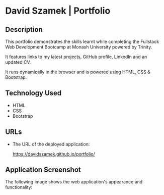 # David Szamek | Portfolio
## Description

This portfolio demonstrates the skills learnt while completing the Fullstack Web Development Bootcamp at Monash University powered by Trinity. 

It features links to my latest projects, GitHub profile, LinkedIn and an updated CV. 

It runs dynamically in the browser and is powered using HTML, CSS & Bootstrap. 

## Technology Used

- HTML
- CSS
- Bootstrap

## URLs

* The URL of the deployed application: 

    https://davidszamek.github.io/portfolio/


## Application Screenshot
The following image shows the web application's appearance and functionality:





